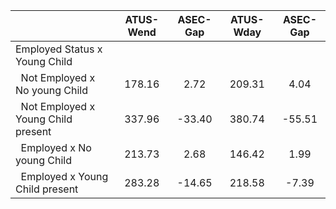 
|                      |    ATUS-Wend |     ASEC-Gap |    ATUS-Wday |     ASEC-Gap |
| -------------------- | :----------: | :----------: | :----------: | :----------: |
| Employed Status x Young Child |              |              |              |              |
| &nbsp;&nbsp;Not Employed x No young Child |       178.16 |         2.72 |       209.31 |         4.04 |
| &nbsp;&nbsp;Not Employed x Young Child present |       337.96 |       -33.40 |       380.74 |       -55.51 |
| &nbsp;&nbsp;Employed x No young Child |       213.73 |         2.68 |       146.42 |         1.99 |
| &nbsp;&nbsp;Employed x Young Child present |       283.28 |       -14.65 |       218.58 |        -7.39 |

